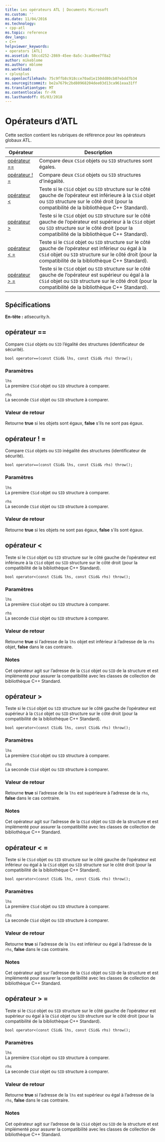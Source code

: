 ```yaml
---
title: Les opérateurs ATL | Documents Microsoft
ms.custom: ''
ms.date: 11/04/2016
ms.technology:
- cpp-atl
ms.topic: reference
dev_langs:
- C++
helpviewer_keywords:
- operators [ATL]
ms.assetid: 58ccd252-2869-45ee-8a5c-3ca40ee7f8a2
author: mikeblome
ms.author: mblome
ms.workload:
- cplusplus
ms.openlocfilehash: 75c9ffb8c918cce70ad1e150dd80cb07ebdd7b34
ms.sourcegitcommit: be2a7679c2bd80968204dee03d13ca961eaa31ff
ms.translationtype: MT
ms.contentlocale: fr-FR
ms.lasthandoff: 05/03/2018
---
```

# <a name="atl-operators"></a>Opérateurs d’ATL
Cette section contient les rubriques de référence pour les opérateurs globaux ATL.  
  
|Opérateur|Description|  
|--------------|-----------------|  
|[opérateur ==](#operator_eq_eq)|Compare deux `CSid` objets ou `SID` structures sont égales.|  
|[opérateur ! =](#operator_neq)|Compare deux `CSid` objets ou `SID` structures d’inégalité.|  
|[opérateur <](#operator_lt)|Teste si le `CSid` objet ou `SID` structure sur le côté gauche de l’opérateur est inférieure à la `CSid` objet ou `SID` structure sur le côté droit (pour la compatibilité de la bibliothèque C++ Standard).|  
|[opérateur >](#operator_gt)|Teste si le `CSid` objet ou `SID` structure sur le côté gauche de l’opérateur est supérieur à la `CSid` objet ou `SID` structure sur le côté droit (pour la compatibilité de la bibliothèque C++ Standard).|  
|[opérateur < =](#operator_lt__eq)|Teste si le `CSid` objet ou `SID` structure sur le côté gauche de l’opérateur est inférieur ou égal à la `CSid` objet ou `SID` structure sur le côté droit (pour la compatibilité de la bibliothèque C++ Standard).|  
|[opérateur > =](#operator_gt__eq)|Teste si le `CSid` objet ou `SID` structure sur le côté gauche de l’opérateur est supérieur ou égal à la `CSid` objet ou `SID` structure sur le côté droit (pour la compatibilité de la bibliothèque C++ Standard).|  
  
## <a name="requirements"></a>Spécifications  
 **En-tête :** atlsecurity.h.  
  
##  <a name="operator_eq_eq"></a>  opérateur ==  
 Compare `CSid` objets ou `SID` l’égalité des structures (identificateur de sécurité).  
  
```   
bool operator==(const CSid& lhs, const CSid& rhs) throw(); 
```  
  
### <a name="parameters"></a>Paramètres  
 `lhs`  
 La première `CSid` objet ou `SID` structure à comparer.  
  
 `rhs`  
 La seconde `CSid` objet ou `SID` structure à comparer.  
  
### <a name="return-value"></a>Valeur de retour  
 Retourne **true** si les objets sont égaux, **false** s’ils ne sont pas égaux.  
  
##  <a name="operator_neq"></a>  opérateur ! =  
 Compare `CSid` objets ou `SID` inégalité des structures (identificateur de sécurité).  
  
```   
bool operator==(const CSid& lhs, const CSid& rhs) throw(); 
```  
  
### <a name="parameters"></a>Paramètres  
 `lhs`  
 La première `CSid` objet ou `SID` structure à comparer.  
  
 `rhs`  
 La seconde `CSid` objet ou `SID` structure à comparer.  
  
### <a name="return-value"></a>Valeur de retour  
 Retourne **true** si les objets ne sont pas égaux, **false** s’ils sont égaux.  
  
##  <a name="operator_lt"></a>  opérateur <  
 Teste si le `CSid` objet ou `SID` structure sur le côté gauche de l’opérateur est inférieure à la `CSid` objet ou `SID` structure sur le côté droit (pour la compatibilité de la bibliothèque C++ Standard).  
  
```   
bool operator<(const CSid& lhs, const CSid& rhs) throw(); 
```  
  
### <a name="parameters"></a>Paramètres  
 `lhs`  
 La première `CSid` objet ou `SID` structure à comparer.  
  
 `rhs`  
 La seconde `CSid` objet ou `SID` structure à comparer.  
  
### <a name="return-value"></a>Valeur de retour  
 Retourne **true** si l’adresse de la `lhs` objet est inférieur à l’adresse de la `rhs` objet, **false** dans le cas contraire.  
  
### <a name="remarks"></a>Notes  
 Cet opérateur agit sur l’adresse de la `CSid` objet ou `SID` de la structure et est implémenté pour assurer la compatibilité avec les classes de collection de bibliothèque C++ Standard.  
  
##  <a name="operator_gt"></a>  opérateur >  
 Teste si le `CSid` objet ou `SID` structure sur le côté gauche de l’opérateur est supérieur à la `CSid` objet ou `SID` structure sur le côté droit (pour la compatibilité de la bibliothèque C++ Standard).  
  
```   
bool operator<(const CSid& lhs, const CSid& rhs) throw(); 
```  
  
### <a name="parameters"></a>Paramètres  
 `lhs`  
 La première `CSid` objet ou `SID` structure à comparer.  
  
 `rhs`  
 La seconde `CSid` objet ou `SID` structure à comparer.  
  
### <a name="return-value"></a>Valeur de retour  
 Retourne **true** si l’adresse de la `lhs` est supérieure à l’adresse de la `rhs`, **false** dans le cas contraire.  
  
### <a name="remarks"></a>Notes  
 Cet opérateur agit sur l’adresse de la `CSid` objet ou `SID` de la structure et est implémenté pour assurer la compatibilité avec les classes de collection de bibliothèque C++ Standard.  
  
##  <a name="operator_lt__eq"></a>  opérateur < =  
 Teste si le `CSid` objet ou `SID` structure sur le côté gauche de l’opérateur est inférieur ou égal à la `CSid` objet ou `SID` structure sur le côté droit (pour la compatibilité de la bibliothèque C++ Standard).  
  
```   
bool operator<(const CSid& lhs, const CSid& rhs) throw(); 
```  
  
### <a name="parameters"></a>Paramètres  
 `lhs`  
 La première `CSid` objet ou `SID` structure à comparer.  
  
 `rhs`  
 La seconde `CSid` objet ou `SID` structure à comparer.  
  
### <a name="return-value"></a>Valeur de retour  
 Retourne **true** si l’adresse de la `lhs` est inférieur ou égal à l’adresse de la `rhs`, **false** dans le cas contraire.  
  
### <a name="remarks"></a>Notes  
 Cet opérateur agit sur l’adresse de la `CSid` objet ou `SID` de la structure et est implémenté pour assurer la compatibilité avec les classes de collection de bibliothèque C++ Standard.  
  
##  <a name="operator_gt__eq"></a>  opérateur > =  
 Teste si le `CSid` objet ou `SID` structure sur le côté gauche de l’opérateur est supérieur ou égal à la `CSid` objet ou `SID` structure sur le côté droit (pour la compatibilité de la bibliothèque C++ Standard).  
  
```   
bool operator<(const CSid& lhs, const CSid& rhs) throw(); 
```  
  
### <a name="parameters"></a>Paramètres  
 `lhs`  
 La première `CSid` objet ou `SID` structure à comparer.  
  
 `rhs`  
 La seconde `CSid` objet ou `SID` structure à comparer.  
  
### <a name="return-value"></a>Valeur de retour  
 Retourne **true** si l’adresse de la `lhs` est supérieur ou égal à l’adresse de la `rhs`, **false** dans le cas contraire.  
  
### <a name="remarks"></a>Notes  
 Cet opérateur agit sur l’adresse de la `CSid` objet ou `SID` de la structure et est implémenté pour assurer la compatibilité avec les classes de collection de bibliothèque C++ Standard.



